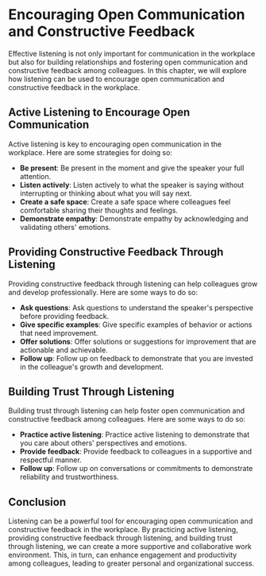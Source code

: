 Encouraging Open Communication and Constructive Feedback
====================================================================================================================

Effective listening is not only important for communication in the workplace but also for building relationships and fostering open communication and constructive feedback among colleagues. In this chapter, we will explore how listening can be used to encourage open communication and constructive feedback in the workplace.

Active Listening to Encourage Open Communication
------------------------------------------------

Active listening is key to encouraging open communication in the workplace. Here are some strategies for doing so:

* **Be present**: Be present in the moment and give the speaker your full attention.
* **Listen actively**: Listen actively to what the speaker is saying without interrupting or thinking about what you will say next.
* **Create a safe space**: Create a safe space where colleagues feel comfortable sharing their thoughts and feelings.
* **Demonstrate empathy**: Demonstrate empathy by acknowledging and validating others' emotions.

Providing Constructive Feedback Through Listening
-------------------------------------------------

Providing constructive feedback through listening can help colleagues grow and develop professionally. Here are some ways to do so:

* **Ask questions**: Ask questions to understand the speaker's perspective before providing feedback.
* **Give specific examples**: Give specific examples of behavior or actions that need improvement.
* **Offer solutions**: Offer solutions or suggestions for improvement that are actionable and achievable.
* **Follow up**: Follow up on feedback to demonstrate that you are invested in the colleague's growth and development.

Building Trust Through Listening
--------------------------------

Building trust through listening can help foster open communication and constructive feedback among colleagues. Here are some ways to do so:

* **Practice active listening**: Practice active listening to demonstrate that you care about others' perspectives and emotions.
* **Provide feedback**: Provide feedback to colleagues in a supportive and respectful manner.
* **Follow up**: Follow up on conversations or commitments to demonstrate reliability and trustworthiness.

Conclusion
----------

Listening can be a powerful tool for encouraging open communication and constructive feedback in the workplace. By practicing active listening, providing constructive feedback through listening, and building trust through listening, we can create a more supportive and collaborative work environment. This, in turn, can enhance engagement and productivity among colleagues, leading to greater personal and organizational success.
